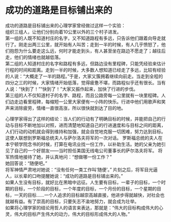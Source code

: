 # 成功的道路是目标铺出来的

成功的道路是目标铺出来的心理学家曾经做过这样一个实验：  
组织三组人，让他们分别向着10公里以外的三个村子进发。  
第一组的人既不知道村庄的名字，又不知道路程有多远，只告诉他们跟着向导走就行了。刚走出两三公里，就开始有人叫苦；走到一半的时候，有人几乎愤怒了，他们抱怨为什么要走这么远，何时才能走到头，有人甚至坐在路边不愿走了；越往后走，他们的情绪也就越低落。  
第二组的人知道村庄的名字和路程有多远，但路边没有里程碑，只能凭经验来估计行程的时间和距离。走到一半的时候，大多数人想知道已经走了多远，比较有经验的人说：“大概走了一半的路程。”于是，大家又簇拥着继续向前走。当走到全程的四分之三的时候，大家情绪开始低落，觉得疲惫不堪，而路程似乎还有很长。当有人说：“快到了！”“快到了！”大家又振作起来，加快了行进的步伐。  
第三组的人不仅知道村子的名字、路程，而且公路旁每一公里就有一块里程碑。人们边走边看里程碑，每缩短一公里大家便有一小阵的快乐。行进中他们用歌声和笑声来消除疲劳，情绪一直很高涨，所以很快就到达了目的地。
  
心理学家得出了这样的结论：当人们的行动有了明确目标的时候，并能把自己的行动与目标不断地加以对照，进而清楚地知道自己的行进速度和与目标之间的距离，人们行动的动机就会得到维持和加强，就会自觉地克服一切困难，努力达到目标。  
这使人联想到罗斯福总统夫人与萨尔洛夫将军的一次对话。  罗斯福总统的夫人在本宁顿学院念书的时候，打算在电讯业找一份工作，以补助生活。她的父亲为她引见了自己的一个好朋友——当时担任美国无线电公司董事长的萨尔洛夫将军。  将军热情地接待了她，并认真地问：“想做哪一份工作？”  
她回答说：“随便吧。”  
将军神情严肃地对她说：“没有任何一类工作叫‘随便’。”  片刻之后，将军目光逼人，以长辈的口吻提醒她说：“成功的道路是目标铺出来的。”  
如果人生没有目标，就好比在黑暗中远征。人生要有目标，一辈子的目标，一个时期的目标，一个阶段的目标，一个年度的目标，一个月份的目标，一个星期的目标，一天的目标……一个人追求的目标越崇高越直接，他进步得就越快，对社会也就越有益。有了崇高的目标，只要矢志不渝地努力，就会成为壮举。  
如果将心理学家的结论用哲人的语言来表达，那就是：“伟大的目标构成伟大的心灵，伟大的目标产生伟大的动力，伟大的目标形成伟大的人物。”
  